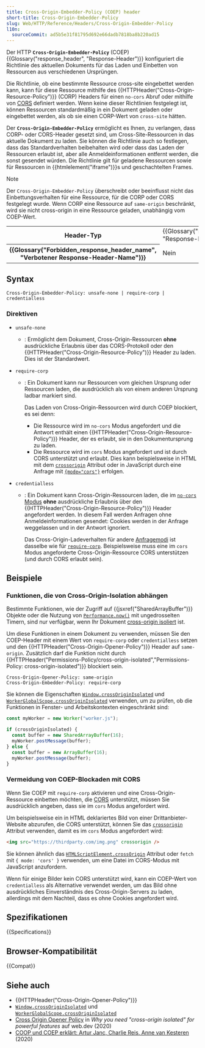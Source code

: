 ```yaml
---
title: Cross-Origin-Embedder-Policy (COEP) header
short-title: Cross-Origin-Embedder-Policy
slug: Web/HTTP/Reference/Headers/Cross-Origin-Embedder-Policy
l10n:
  sourceCommit: ad5b5e31f81795d692e66dadb7818ba8b220ad15
---
```


Der HTTP **`Cross-Origin-Embedder-Policy`** (COEP) {{Glossary("response_header", "Response-Header")}} konfiguriert die Richtlinie des aktuellen Dokuments für das Laden und Einbetten von Ressourcen aus verschiedenen Ursprüngen.

Die Richtlinie, ob eine bestimmte Ressource cross-site eingebettet werden kann, kann für diese Ressource mithilfe des {{HTTPHeader("Cross-Origin-Resource-Policy")}} (CORP) Headers für einen `no-cors` Abruf oder mithilfe von [CORS](/de/docs/Web/HTTP/Guides/CORS) definiert werden.
Wenn keine dieser Richtlinien festgelegt ist, können Ressourcen standardmäßig in ein Dokument geladen oder eingebettet werden, als ob sie einen CORP-Wert von `cross-site` hätten.

Der **`Cross-Origin-Embedder-Policy`** ermöglicht es Ihnen, zu verlangen, dass CORP- oder CORS-Header gesetzt sind, um Cross-Site-Ressourcen in das aktuelle Dokument zu laden.
Sie können die Richtlinie auch so festlegen, dass das Standardverhalten beibehalten wird oder dass das Laden der Ressourcen erlaubt ist, aber alle Anmeldeinformationen entfernt werden, die sonst gesendet würden.
Die Richtlinie gilt für geladene Ressourcen sowie für Ressourcen in {{htmlelement("iframe")}}s und geschachtelten Frames.

> [!NOTE]
> Der `Cross-Origin-Embedder-Policy` überschreibt oder beeinflusst nicht das Einbettungsverhalten für eine Ressource, für die CORP oder CORS festgelegt wurde.
> Wenn CORP eine Ressource auf `same-origin` beschränkt, wird sie nicht cross-origin in eine Ressource geladen, unabhängig vom COEP-Wert.

<table class="properties">
  <tbody>
    <tr>
      <th scope="row">Header-Typ</th>
      <td>{{Glossary("Response_header", "Response-Header")}}</td>
    </tr>
    <tr>
      <th scope="row">{{Glossary("Forbidden_response_header_name", "Verbotener Response-Header-Name")}}</th>
      <td>Nein</td>
    </tr>
  </tbody>
</table>

## Syntax

```http
Cross-Origin-Embedder-Policy: unsafe-none | require-corp | credentialless
```

### Direktiven

- `unsafe-none`
  - : Ermöglicht dem Dokument, Cross-Origin-Ressourcen **ohne** ausdrückliche Erlaubnis über das CORS-Protokoll oder den {{HTTPHeader("Cross-Origin-Resource-Policy")}} Header zu laden.
    Dies ist der Standardwert.
- `require-corp`
  - : Ein Dokument kann nur Ressourcen vom gleichen Ursprung oder Ressourcen laden, die ausdrücklich als von einem anderen Ursprung ladbar markiert sind.

    Das Laden von Cross-Origin-Ressourcen wird durch COEP blockiert, es sei denn:
    - Die Ressource wird im `no-cors` Modus angefordert und die Antwort enthält einen {{HTTPHeader("Cross-Origin-Resource-Policy")}} Header, der es erlaubt, sie in den Dokumentursprung zu laden.
    - Die Ressource wird im `cors` Modus angefordert und ist durch CORS unterstützt und erlaubt.
      Dies kann beispielsweise in HTML mit dem [`crossorigin`](/de/docs/Web/HTML/Reference/Attributes/crossorigin) Attribut oder in JavaScript durch eine Anfrage mit [`{mode="cors"}`](/de/docs/Web/API/RequestInit#cors) erfolgen.

- `credentialless`
  - : Ein Dokument kann Cross-Origin-Ressourcen laden, die im [`no-cors` Modus](/de/docs/Web/API/Request/mode) **ohne** ausdrückliche Erlaubnis über den {{HTTPHeader("Cross-Origin-Resource-Policy")}} Header angefordert werden.
    In diesem Fall werden Anfragen ohne Anmeldeinformationen gesendet: Cookies werden in der Anfrage weggelassen und in der Antwort ignoriert.

    Das Cross-Origin-Ladeverhalten für andere [Anfragemodi](/de/docs/Web/API/Request/mode#cors) ist dasselbe wie für [`require-corp`](#require-corp).
    Beispielsweise muss eine im `cors` Modus angeforderte Cross-Origin-Ressource CORS unterstützen (und durch CORS erlaubt sein).

## Beispiele

### Funktionen, die von Cross-Origin-Isolation abhängen

Bestimmte Funktionen, wie der Zugriff auf {{jsxref("SharedArrayBuffer")}} Objekte oder die Nutzung von [`Performance.now()`](/de/docs/Web/API/Performance/now) mit ungedrosselten Timern, sind nur verfügbar, wenn Ihr Dokument [cross-origin isoliert](/de/docs/Web/API/Window/crossOriginIsolated) ist.

Um diese Funktionen in einem Dokument zu verwenden, müssen Sie den COEP-Header mit einem Wert von `require-corp` oder `credentialless` setzen und den {{HTTPHeader("Cross-Origin-Opener-Policy")}} Header auf `same-origin`.
Zusätzlich darf die Funktion nicht durch {{HTTPHeader("Permissions-Policy/cross-origin-isolated","Permissions-Policy: cross-origin-isolated")}} blockiert sein.

```http
Cross-Origin-Opener-Policy: same-origin
Cross-Origin-Embedder-Policy: require-corp
```

Sie können die Eigenschaften [`Window.crossOriginIsolated`](/de/docs/Web/API/Window/crossOriginIsolated) und [`WorkerGlobalScope.crossOriginIsolated`](/de/docs/Web/API/WorkerGlobalScope/crossOriginIsolated) verwenden, um zu prüfen, ob die Funktionen in Fenster- und Arbeitskontexten eingeschränkt sind:

```js
const myWorker = new Worker("worker.js");

if (crossOriginIsolated) {
  const buffer = new SharedArrayBuffer(16);
  myWorker.postMessage(buffer);
} else {
  const buffer = new ArrayBuffer(16);
  myWorker.postMessage(buffer);
}
```

### Vermeidung von COEP-Blockaden mit CORS

Wenn Sie COEP mit `require-corp` aktivieren und eine Cross-Origin-Ressource einbetten möchten, die [CORS](/de/docs/Web/HTTP/Guides/CORS) unterstützt, müssen Sie ausdrücklich angeben, dass sie im `cors` Modus angefordert wird.

Um beispielsweise ein in HTML deklariertes Bild von einer Drittanbieter-Website abzurufen, die CORS unterstützt, können Sie das [`crossorigin`](/de/docs/Web/HTML/Reference/Attributes/crossorigin) Attribut verwenden, damit es im `cors` Modus angefordert wird:

```html
<img src="https://thirdparty.com/img.png" crossorigin />
```

Sie können ähnlich das [`HTMLScriptElement.crossOrigin`](/de/docs/Web/API/HTMLScriptElement/crossOrigin) Attribut oder `fetch` mit `{ mode: 'cors' }` verwenden, um eine Datei im CORS-Modus mit JavaScript anzufordern.

Wenn für einige Bilder kein CORS unterstützt wird, kann ein COEP-Wert von `credentialless` als Alternative verwendet werden, um das Bild ohne ausdrückliches Einverständnis des Cross-Origin-Servers zu laden, allerdings mit dem Nachteil, dass es ohne Cookies angefordert wird.

## Spezifikationen

{{Specifications}}

## Browser-Kompatibilität

{{Compat}}

## Siehe auch

- {{HTTPHeader("Cross-Origin-Opener-Policy")}}
- [`Window.crossOriginIsolated`](/de/docs/Web/API/Window/crossOriginIsolated) und [`WorkerGlobalScope.crossOriginIsolated`](/de/docs/Web/API/WorkerGlobalScope/crossOriginIsolated)
- [Cross Origin Opener Policy](https://web.dev/articles/why-coop-coep#coep) in _Why you need "cross-origin isolated" for powerful features_ auf web.dev (2020)
- [COOP und COEP erklärt: Artur Janc, Charlie Reis, Anne van Kesteren](https://docs.google.com/document/d/1zDlfvfTJ_9e8Jdc8ehuV4zMEu9ySMCiTGMS9y0GU92k/edit?tab=t.0) (2020)

